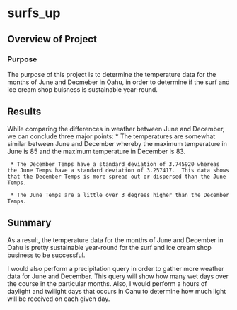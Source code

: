 # surfs_up

## Overview of Project

### Purpose
The purpose of this project is to determine the temperature data for the months of June and Decmeber in Oahu, in order to determine if the surf and ice cream shop buisness is sustainable year-round.

## Results
While comparing the differences in weather between June and December, we can conclude three major points:
     * The temperatures are somewhat similar between June and December whereby the maximum temperature in June is 85 and the maximum temperature in December is 83. 
     
     * The December Temps have a standard deviation of 3.745920 whereas the June Temps have a standard deviation of 3.257417.  This data shows that the December Temps is more spread out or dispersed than the June Temps.
     
     * The June Temps are a little over 3 degrees higher than the December Temps.
     
## Summary
As a result, the temperature data for the months of June and December in Oahu is pretty sustainable year-round for the surf and ice cream shop business to be successful.

I would also perform a precipitation query in order to gather more weather data for June and December.  This query will show how many wet days over the course in the particular months.
Also, I would perform a hours of daylight and twilight days that occurs in Oahu to determine how much light will be received on each given day. 

